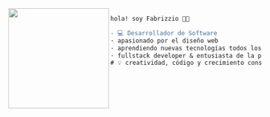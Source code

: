 <img align="left" height="200" src="https://media.giphy.com/media/ao9DUiTKH60XS/giphy.gif"/>

```diff
hola! soy Fabrizzio 👨‍💻

- 💻 Desarrollador de Software
· apasionado por el diseño web
· aprendiendo nuevas tecnologías todos los días
· fullstack developer & entusiasta de la programación
# 💡 creatividad, código y crecimiento constante
